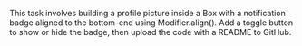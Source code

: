 This task involves building a profile picture inside a Box with a notification badge aligned to the bottom-end using Modifier.align(). Add a toggle button to show or hide the badge, then upload the code with a README to GitHub.
